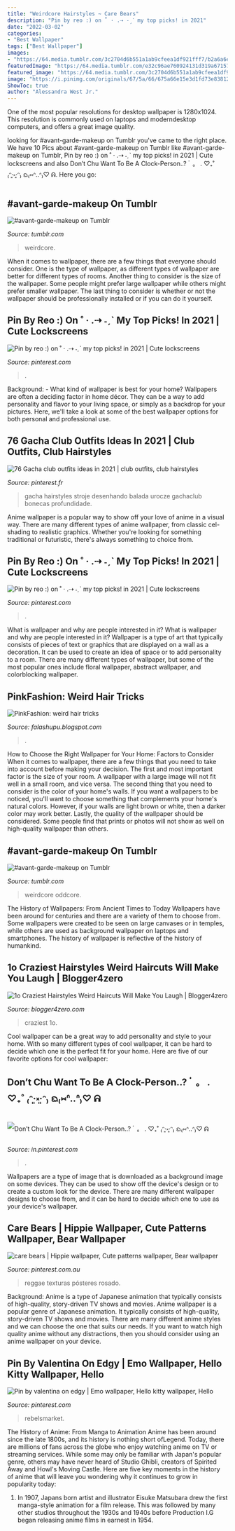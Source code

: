 ```yaml
---
title: "Weirdcore Hairstyles ~ Care Bears"
description: "Pin by reo :) on ˚ · .⇢ ˗ˏˋ my top picks! in 2021"
date: "2022-03-02"
categories:
- "Best Wallpaper"
tags: ["Best Wallpaper"]
images:
- "https://64.media.tumblr.com/3c2704d6b551a1ab9cfeea1df921fff7/b2a6a6e4dfb2e575-84/s640x960/13e9ed0bf346e94bf6845e1ede0adba1fb5b6ef0.jpg"
featuredImage: "https://64.media.tumblr.com/e32c96ae760924131d319a671577bf06/b2a6a6e4dfb2e575-0b/s500x750/f3e1cd70dd487fd4fc91401834a9efd6450daed6.jpg"
featured_image: "https://64.media.tumblr.com/3c2704d6b551a1ab9cfeea1df921fff7/b2a6a6e4dfb2e575-84/s640x960/13e9ed0bf346e94bf6845e1ede0adba1fb5b6ef0.jpg"
image: "https://i.pinimg.com/originals/67/5a/66/675a66e15e3d1fd73e8381269940a0c7.jpg"
ShowToc: true
author: "Alessandra West Jr."
---
```



One of the most popular resolutions for desktop wallpaper is 1280x1024. This resolution is commonly used on laptops and moderndesktop computers, and offers a great image quality.

	

		
looking for #avant-garde-makeup on Tumblr you've came to the right place. We have 10 Pics about #avant-garde-makeup on Tumblr like #avant-garde-makeup on Tumblr, Pin by reo :) on ˚ · .⇢ ˗ˏˋ my top picks! in 2021 | Cute lockscreens and also Don’t Chu Want To Be A Clock-Person..? ۟⠀｡⠀. ♡₊˚ ₍ᵔ·͈༝·͈ᵔ₎ ᨳ₍⑅ᐢ..ᐢ₎♡ ᕱ. Here you go:
		
    
## #avant-garde-makeup On Tumblr

<img loading=lazy src="https://64.media.tumblr.com/e32c96ae760924131d319a671577bf06/b2a6a6e4dfb2e575-0b/s500x750/f3e1cd70dd487fd4fc91401834a9efd6450daed6.jpg" onerror="this.onerror=null;this.src='https://tse4.mm.bing.net/th?id=OIP.iwb73NBEKM0kW2N-L1wG_wHaHK&amp;pid=15.1';" alt="#avant-garde-makeup on Tumblr">

_Source: tumblr.com_

>weirdcore. 

	

When it comes to wallpaper, there are a few things that everyone should consider. One is the type of wallpaper, as different types of wallpaper are better for different types of rooms. Another thing to consider is the size of the wallpaper. Some people might prefer large wallpaper while others might prefer smaller wallpaper. The last thing to consider is whether or not the wallpaper should be professionally installed or if you can do it yourself.

    
## Pin By Reo :) On ˚ · .⇢ ˗ˏˋ My Top Picks! In 2021 | Cute Lockscreens

<img loading=lazy src="https://i.pinimg.com/736x/67/5a/66/675a66e15e3d1fd73e8381269940a0c7.jpg" onerror="this.onerror=null;this.src='https://tse2.mm.bing.net/th?id=OIP.l2Zy0FADABZA50tkhLgFLgHaHW&amp;pid=15.1';" alt="Pin by reo :) on ˚ · .⇢ ˗ˏˋ my top picks! in 2021 | Cute lockscreens">

_Source: pinterest.com_

>. 

	

Background: - What kind of wallpaper is best for your home?
Wallpapers are often a deciding factor in home décor. They can be a way to add personality and flavor to your living space, or simply as a backdrop for your pictures. Here, we'll take a look at some of the best wallpaper options for both personal and professional use.

    
## 76 Gacha Club Outfits Ideas In 2021 | Club Outfits, Club Hairstyles

<img loading=lazy src="https://i.pinimg.com/236x/22/41/50/22415013d5bb9cd5c0db9569ff83988a.jpg" onerror="this.onerror=null;this.src='https://tse4.mm.bing.net/th?id=OIP.S_DiAIWb_oybj4Ckb--5QwAAAA&amp;pid=15.1';" alt="76 Gacha club outfits ideas in 2021 | club outfits, club hairstyles">

_Source: pinterest.fr_

>gacha hairstyles stroje desenhando balada urocze gachaclub bonecas profundidade. 

	

Anime wallpaper is a popular way to show off your love of anime in a visual way. There are many different types of anime wallpaper, from classic cel-shading to realistic graphics. Whether you're looking for something traditional or futuristic, there's always something to choice from.

    
## Pin By Reo :) On ˚ · .⇢ ˗ˏˋ My Top Picks! In 2021 | Cute Lockscreens

<img loading=lazy src="https://i.pinimg.com/originals/67/5a/66/675a66e15e3d1fd73e8381269940a0c7.jpg" onerror="this.onerror=null;this.src='https://tse4.mm.bing.net/th?id=OIP.UbTqmYxY0FiqgIEJXDveCwHaHW&amp;pid=15.1';" alt="Pin by reo :) on ˚ · .⇢ ˗ˏˋ my top picks! in 2021 | Cute lockscreens">

_Source: pinterest.com_

>. 

	

What is wallpaper and why are people interested in it?
What is wallpaper and why are people interested in it?
Wallpaper is a type of art that typically consists of pieces of text or graphics that are displayed on a wall as a decoration. It can be used to create an idea of space or to add personality to a room. There are many different types of wallpaper, but some of the most popular ones include floral wallpaper, abstract wallpaper, and colorblocking wallpaper.

    
## PinkFashion: Weird Hair Tricks

<img loading=lazy src="https://lh6.googleusercontent.com/proxy/fw-iaO3egs6-ZdxgbL4RPjrrC1ARU5ATSvbZRSegKb_ht81xTpfIsHvWkFIhCCQUEylq7TqyTGpms3AcJeu9aPHA-xOQ-iQLNJSjLLuusTOOrNtX4a2AG5upu1TFcbEQ8rM7fXV2g5Wi04U=w1200-h630-p-k-no-nu" onerror="this.onerror=null;this.src='https://tse4.mm.bing.net/th?id=OIP.LmnIXGSXHfCi0psXOuWinQHaHL&amp;pid=15.1';" alt="PinkFashion: weird hair tricks">

_Source: falashupu.blogspot.com_

>. 

	

How to Choose the Right Wallpaper for Your Home: Factors to Consider
When it comes to wallpaper, there are a few things that you need to take into account before making your decision. The first and most important factor is the size of your room. A wallpaper with a large image will not fit well in a small room, and vice versa. 
The second thing that you need to consider is the color of your home's walls. If you want a wallpapers to be noticed, you'll want to choose something that complements your home's natural colors. However, if your walls are light brown or white, then a darker color may work better. 
Lastly, the quality of the wallpaper should be considered. Some people find that prints or photos will not show as well on high-quality wallpaper than others.

    
## #avant-garde-makeup On Tumblr

<img loading=lazy src="https://64.media.tumblr.com/3c2704d6b551a1ab9cfeea1df921fff7/b2a6a6e4dfb2e575-84/s640x960/13e9ed0bf346e94bf6845e1ede0adba1fb5b6ef0.jpg" onerror="this.onerror=null;this.src='https://tse4.mm.bing.net/th?id=OIP.HDm4qA1stsWaDuPx4nSXagHaHX&amp;pid=15.1';" alt="#avant-garde-makeup on Tumblr">

_Source: tumblr.com_

>weirdcore oddcore. 

	

The History of Wallpapers: From Ancient Times to Today
Wallpapers have been around for centuries and there are a variety of them to choose from. Some wallpapers were created to be seen on large canvases or in temples, while others are used as background wallpaper on laptops and smartphones. The history of wallpaper is reflective of the history of humankind.

    
## 1o Craziest Hairstyles Weird Haircuts Will Make You Laugh | Blogger4zero

<img loading=lazy src="https://blogger4zero.com/wp-content/uploads/2017/02/1-3-683x1024.jpg" onerror="this.onerror=null;this.src='https://tse4.mm.bing.net/th?id=OIP.rAfRSim0UiAefXbLAWBbQwHaLG&amp;pid=15.1';" alt="1o Craziest Hairstyles Weird Haircuts Will Make You Laugh | Blogger4zero">

_Source: blogger4zero.com_

>craziest 1o. 

	

Cool wallpaper can be a great way to add personality and style to your home. With so many different types of cool wallpaper, it can be hard to decide which one is the perfect fit for your home. Here are five of our favorite options for cool wallpaper: 

    
## Don’t Chu Want To Be A Clock-Person..? ۟⠀｡⠀. ♡₊˚ ₍ᵔ·͈༝·͈ᵔ₎ ᨳ₍⑅ᐢ..ᐢ₎♡ ᕱ

<img loading=lazy src="https://i.pinimg.com/736x/f1/0b/32/f10b32814aeff792a29faad69a8d3df2.jpg" onerror="this.onerror=null;this.src='https://tse2.mm.bing.net/th?id=OIP.bdLv5o72v48c_co6XRNXUQHaHd&amp;pid=15.1';" alt="Don’t Chu Want To Be A Clock-Person..? ۟⠀｡⠀. ♡₊˚ ₍ᵔ·͈༝·͈ᵔ₎ ᨳ₍⑅ᐢ..ᐢ₎♡ ᕱ">

_Source: in.pinterest.com_

>. 

	

Wallpapers are a type of image that is downloaded as a background image on some devices. They can be used to show off the device's design or to create a custom look for the device. There are many different wallpaper designs to choose from, and it can be hard to decide which one to use as your device's wallpaper.

    
## Care Bears | Hippie Wallpaper, Cute Patterns Wallpaper, Bear Wallpaper

<img loading=lazy src="https://i.pinimg.com/originals/b5/18/2f/b5182fb52a1539fe02f267f3380d1f21.jpg" onerror="this.onerror=null;this.src='https://tse3.mm.bing.net/th?id=OIP._uJAG3j3cEqnNX3P69CaWQHaNK&amp;pid=15.1';" alt="care bears | Hippie wallpaper, Cute patterns wallpaper, Bear wallpaper">

_Source: pinterest.com.au_

>reggae texturas pósteres rosado. 

	

Background: Anime is a type of Japanese animation that typically consists of high-quality, story-driven TV shows and movies.
Anime wallpaper is a popular genre of Japanese animation. It typically consists of high-quality, story-driven TV shows and movies. There are many different anime styles and we can choose the one that suits our needs. If you want to watch high quality anime without any distractions, then you should consider using an anime wallpaper on your device.

    
## Pin By Valentina On Edgy | Emo Wallpaper, Hello Kitty Wallpaper, Hello

<img loading=lazy src="https://i.pinimg.com/236x/54/35/2d/54352d1be9ddd05b2081b986202da460.jpg?nii=t" onerror="this.onerror=null;this.src='https://tse3.mm.bing.net/th?id=OIP.cZfw7su5LQaAPpQ8R-mFCwAAAA&amp;pid=15.1';" alt="Pin by valentina on edgy | Emo wallpaper, Hello kitty wallpaper, Hello">

_Source: pinterest.com_

>rebelsmarket. 

	

The History of Anime: From Manga to Animation
Anime has been around since the late 1800s, and its history is nothing short ofLegend. Today, there are millions of fans across the globe who enjoy watching anime on TV or streaming services. While some may only be familiar with Japan's popular genre, others may have never heard of Studio Ghibli, creators of Spirited Away and Howl's Moving Castle. Here are five key moments in the history of anime that will leave you wondering why it continues to grow in popularity today:
1) In 1907, Japans born artist and illustrator Eisuke Matsubara drew the first manga-style animation for a film release. This was followed by many other studios throughout the 1930s and 1940s before Production I.G began releasing anime films in earnest in 1954.

